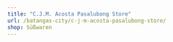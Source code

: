 ```yaml
---
title: "C.J.M. Acosta Pasalubong Store"
url: /batangas-city/c-j-m-acosta-pasalubong-store/
shop: Süßwaren
---
```

